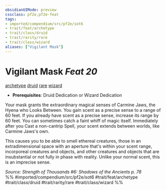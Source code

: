 ```yaml
---
obsidianUIMode: preview
cssclass: pf2e,pf2e-feat
tags:
- imported/compendium/src/pf2e/sot6
- trait/feat/archetype
- trait/class/druid
- trait/rarity/rare
- trait/class/wizard
aliases: ["Vigilant Mask"]
---
```

# Vigilant Mask  *Feat 20*  
[archetype](archetype.md)  [druid](rules/traits/druid.md)  [rare](rare.md)  [wizard](rules/traits/wizard.md)  

- **Prerequisites**: Druid Dedication or Wizard Dedication

Your mask grants the extraordinary magical senses of Carmine Jaws, the Hyena who Looks Between. You gain scent as a precise sense to a range of 60 feet. If you already have scent as a precise sense, increase its range by 60 feet. You can sometimes catch a faint whiff of magic itself. Immediately after you Cast a non-cantrip Spell, your scent extends between worlds, like Carmine Jaws's own.

This causes you to be able to smell ethereal creatures, those in an extradimensional space with an aperture that's within your scent range, incorporeal creatures and objects, and other creatures and objects that are insubstantial or not fully in phase with reality. Unlike your normal scent, this is an imprecise sense.

*Source: Strength of Thousands #6: Shadows of the Ancients p. 78*  
%% #imported/compendium/src/pf2e/sot6 #trait/feat/archetype #trait/class/druid #trait/rarity/rare #trait/class/wizard %%